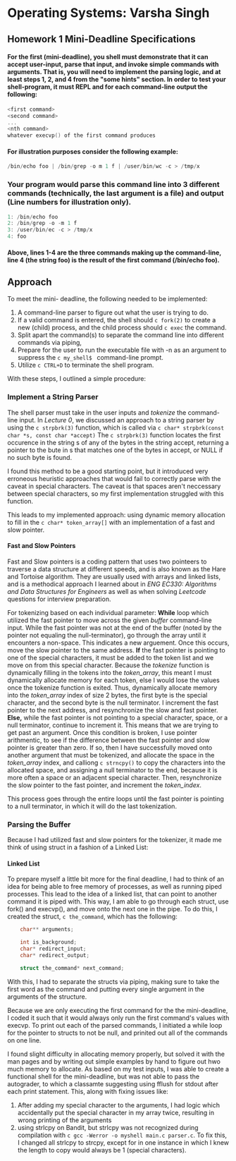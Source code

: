 # Operating Systems: Varsha Singh
## Homework 1 Mini-Deadline Specifications
#### For the first (mini-deadline),  you shell must demonstrate that it can accept user-input, parse that input, and invoke simple commands with arguments. That is, you will need to implement the parsing logic, and at least steps 1, 2, and 4 from the "some hints" section. In order to test your shell-program, it must REPL and for each command-line output the following:
```c
<first command>
<second command>
...
<nth command>
whatever execvp() of the first command produces
```
#### For illustration purposes consider the following example:
```c
/bin/echo foo | /bin/grep -o m 1 f | /user/bin/wc -c > /tmp/x
```
### Your program would parse this command line into 3 different commands (technically, the last argument is a file) and output (Line numbers for illustration only).
```c
1: /bin/echo foo
2: /bin/grep -o -m 1 f
3: /user/bin/ec -c > /tmp/x
4: foo
```
#### Above, lines 1-4 are the three commands making up the command-line, line 4 (the string foo) is the result of the first command (/bin/echo foo).

## Approach
To meet the mini- deadline, the following needed to be implemented:
1. A command-line parser to figure out what the user is trying to do.
2. If a valid command is entered, the shell should ```c fork(2)``` to create a new (child) process, and the child process should ```c exec``` the command.
3. Split apart the command(s) to separate the command line into different commands via piping,
4. Prepare for the user to run the executable file with -n as an argument to suppress the ```c my_shell$ ``` command-line prompt.
5. Utilize ```c CTRL+D``` to terminate the shell program.

With these steps, I outlined a simple procedure:
### __Implement a String Parser__
The shell parser must take in the user inputs and *tokenize* the command-line input.
In *Lecture 0*, we discussed an approach to a string parser by using the ```c strpbrk(3)``` function, which is called via ```c char* strpbrk(const char *s, const char *accept)``` The ```c strpbrk(3)``` function locates the first occurence in the string s of any of the bytes in the string accept, returning a pointer to the bute in s that matches one of the bytes in accept, or NULL if no such byte is found.

I found this method to be a good starting point, but it introduced very erroneous heuristic approaches that would fail to correctly parse with the caveat in special characters. The caveat is that spaces aren't neccessary between special characters, so my first implementation struggled with this function.

This leads to my implemented approach: using dynamic memory allocation to fill in the ```c char* token_array[]``` with an implementation of a fast and slow pointer.
#### __Fast and Slow Pointers__
Fast and Slow pointers is a coding pattern that uses two pointeers to traverse a data structure at different speeds, and is also known as the Hare and Tortoise algorithm. They are usually used with arrays and linked lists, and is a methodical approach I learned about in *ENG EC330: Algorithms and Data Structures for Engineers* as well as when solving *Leetcode* questions for interview preparation.

For tokenizing based on each individual parameter:
__While__ loop which utilized the fast pointer to move across the given *buffer* command-line input. While the fast pointer was not at the end of the buffer (noted by the pointer not equaling the null-terminator), go through the array until it encounters a non-space. This indicates a new arguement. Once this occurs, move the slow pointer to the same address.
__If__ the fast pointer is pointing to one of the special characters, it must be added to the token list and we move on from this special character. Because the *tokenize* function is dynamically filling in the tokens into the *token_array*, this meant I must dynamically allocate memory for each token, else I would lose the values once the tokenize function is exited.
Thus, dynamically allocate memory into the *token_array* index of size 2 bytes, the first byte is the special character, and the second byte is the null terminator. I increment the fast pointer to the next address, and resynchronize the slow and fast pointer. 
__Else,__ while the fast pointer is not pointing to a special character, space, or a null terminator, continue to increment it. This means that we are trying to get past an argument. Once this condition is broken, I use pointer arithmentic, to see if the difference between the fast pointer and slow pointer is greater than zero. If so, then I have successfully moved onto another argument that must be tokenized, and allocate the space in the *token_array* index, and calliong ```c strncpy()``` to copy the characters into the allocated space, and assigning a null terminator to the end, because it is more often a space or an adjacent special character. Then, resynchronize the slow pointer to the fast pointer, and increment the *token_index*.

This process goes through the entire loops until the fast pointer is pointing to a null terminator, in which it will do the last tokenization.

### __Parsing the Buffer__
Because I had utilized fast and slow pointers for the tokenizer, it made me think of using struct in a fashion of a Linked List:
#### __Linked List__
To prepare myself a little bit more for the final deadline, I had to think of an idea for being able to free memory of processes, as well as running piped processes. This lead to the idea of a linked list, that can point to another command it is piped with. This way, I am able to go through each struct, use fork() and execvp(), and move onto the next one in the pipe.
To do this, I created the struct, ```c the_command```, which has the following:
```c  char* command;
    char** arguments;

    int is_background;
    char* redirect_input;
    char* redirect_output;

    struct the_command* next_command;
```
With this, I had to separate the structs via piping, making sure to take the first word as the command and putting every single argument in the arguments of the structure.

Because we are only executing the first command for the the mini-deadline, I coded it such that it would always only run the first command's values with execvp. To print out each of the parsed commands, I initiated a while loop for the pointer to structs to not be null, and prinited out all of the commands on one line.

I found slight difficulty in allocating memory properly, but solved it with the man pages and by writing out simple examples by hand to figure out hwo much memory to allocate. As based on my test inputs, I was able to create a functional shell for the mini-deadline, but was not able to pass the autograder, to which a classamte suggesting using fflush for stdout after each print statement. This, along with fixing issues like:
1. After adding my special character to the arguments, I had logic which accidentally put the special character in my array twice, resulting in wrong printing of the arguments
2. using strlcpy on Bandit, but strlcpy was not recognized during compilation with ```c gcc -Werror -o myshell main.c parser.c```. To fix this, I changed all strlcpy to strcpy, except for in one instance in which I knew the length to copy would always be 1 (special characters).

